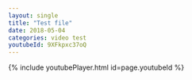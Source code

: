 ```yaml
---
layout: single
title: "Test file"
date: 2018-05-04
categories: video test
youtubeId: 9XFkpxc37oQ
---
```

{% include youtubePlayer.html id=page.youtubeId %}
